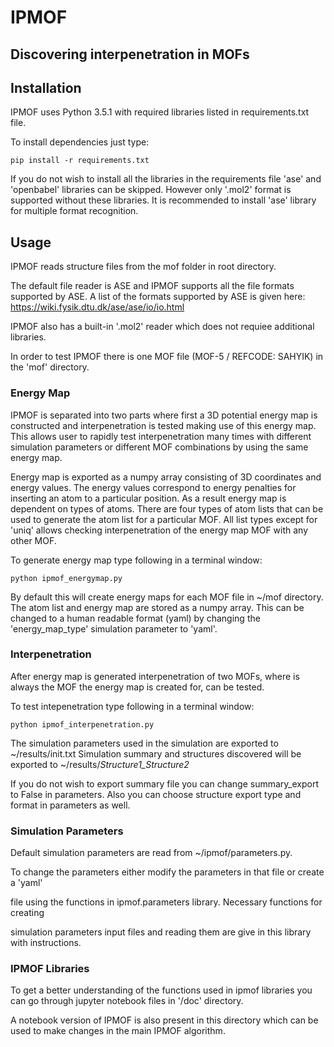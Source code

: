 # IPMOF
## Discovering interpenetration in MOFs

## Installation
IPMOF uses Python 3.5.1 with required libraries listed in requirements.txt file.

To install dependencies just type:

`pip install -r requirements.txt`

If you do not wish to install all the libraries in the requirements file 'ase' and 'openbabel'
libraries can be skipped. However only '.mol2' format is supported without these libraries.
It is recommended to install 'ase' library for multiple format recognition.

## Usage
IPMOF reads structure files from the mof folder in root directory.

The default file reader is ASE and IPMOF supports all the file formats supported by ASE.
A list of the formats supported by ASE is given here: https://wiki.fysik.dtu.dk/ase/ase/io/io.html

IPMOF also has a built-in '.mol2' reader which does not requiee additional libraries.

In order to test IPMOF there is one MOF file (MOF-5 / REFCODE: SAHYIK) in the 'mof' directory.

### Energy Map
IPMOF is separated into two parts where first a 3D potential energy map is constructed and
interpenetration is tested making use of this energy map. This allows user to rapidly test
interpenetration many times with different simulation parameters or different MOF combinations
by using the same energy map.

Energy map is exported as a numpy array consisting of 3D coordinates and energy values.
The energy values correspond to energy penalties for inserting an atom to a particular position.
As a result energy map is dependent on types of atoms. There are four types of atom lists that
can be used to generate the atom list for a particular MOF. All list types except for 'uniq' allows
checking interpenetration of the energy map MOF with any other MOF.

To generate energy map type following in a terminal window:

`python ipmof_energymap.py`

By default this will create energy maps for each MOF file in ~/mof directory.
The atom list and energy map are stored as a numpy array. This can be changed to a human
readable format (yaml) by changing the 'energy_map_type' simulation parameter to 'yaml'.

### Interpenetration
After energy map is generated interpenetration of two MOFs, where is always the MOF
the energy map is created for, can be tested.

To test intepenetration type following in a terminal window:

`python ipmof_interpenetration.py`

The simulation parameters used in the simulation are exported to ~/results/init.txt
Simulation summary and structures discovered will be exported to ~/results/*Structure1_Structure2*

If you do not wish to export summary file you can change summary_export to False in parameters.
Also you can choose structure export type and format in parameters as well.

### Simulation Parameters
Default simulation parameters are read from ~/ipmof/parameters.py.

To change the parameters either modify the parameters in that file or create a 'yaml'

file using the functions in ipmof.parameters library. Necessary functions for creating

simulation parameters input files and reading them are give in this library with instructions.

### IPMOF Libraries
To get a better understanding of the functions used in ipmof libraries you can go through
jupyter notebook files in '/doc' directory.

A notebook version of IPMOF is also present in this directory which can be used to make
changes in the main IPMOF algorithm.
